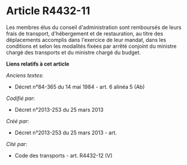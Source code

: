 # Article R4432-11

Les membres élus du conseil d'administration sont remboursés de leurs frais de transport, d'hébergement et de restauration,
au titre des déplacements accomplis dans l'exercice de leur mandat, dans les conditions et selon les modalités fixées par
arrêté conjoint du ministre chargé des transports et du ministre chargé du budget.

**Liens relatifs à cet article**

_Anciens textes_:

  - Décret n°84-365 du 14 mai 1984 - art. 6 alinéa 5 (Ab)

_Codifié par_:

  - Décret n°2013-253 du 25 mars 2013

_Créé par_:

  - Décret n°2013-253 du 25 mars 2013 - art.

_Cité par_:

  - Code des transports - art. R4432-12 (V)
